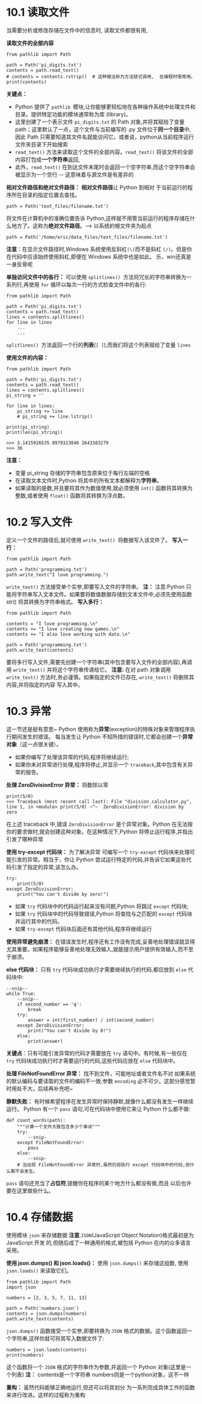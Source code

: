 # 10.1 读取文件
当需要分析或修改存储在文件中的信息时,  读取文件都很有用,

**读取文件的全部内容**
```
from pathlib import Path  

path = Path('pi_digits.txt') 
contents = path.read_text() 
# contents = contents.rstrip()  # 这种做法称为方法链式调用,  在编程时很常用。
print(contents)
```
**关键点：** 
- Python 提供了 `pathlib `模块,让你能够更轻松地在各种操作系统中处理文件和目录。提供特定功能的模块通常称为库  (library)。
- 这里创建了一个表示文件 `pi_digits.txt` 的  Path 对象,并将其赋给了变量 path；这里默认了一点，这个文件与当前编写的 .py 文件位于**同一个目录**中,因此 Path 只需要知道其文件名就能访问它。或者说，python从当前程序运行文件夹目录下开始搜索
- `read_text()` 方法来读取这个文件的全部内容。`read_text()` 将该文件的全部内容打包成**一个字符串**返回,
- 此外，`read_text()` 在到达文件末尾时会返回一个空字符串,而这个空字符串会被显示为一个空行  -- 这意味着与源文件是有差异的

**相对文件路径和绝对文件路径：** 
**相对文件路径**让 Python 到相对  于当前运行的程序所在目录的指定位置去查找。
```
path = Path('text_files/filename.txt')
```
将文件在计算机中的准确位置告诉 Python,这样就不用管当前运行的程序存储在什么地方了。这称为**绝对文件路径**。--> 以系统的根文件夹为起点
```
path = Path('/home/eric/data_files/text_files/filename.txt')
```
**注意**：在显示文件路径时,Windows 系统使用反斜杠`(\)`而不是斜杠  `(/)`。但是你在代码中应该始终使用斜杠,即便在 Windows 系统中也是如此。 乐，win还真是一身反骨呢

**单独访问文件中的各行：**
可以使用 `splitlines() `方法将冗⻓的字符串转换为一系列行,再使用  `for` 循环以每次一行的方式检查文件中的各行:
```
from pathlib import Path  

path = Path('pi_digits.txt') 
contents = path.read_text()  
lines = contents.splitlines() 
for line in lines
	...
	...
```
`splitlines() `方法返回一个行的**列表**(`[ ]`),而我们将这个列表赋给了变量 `lines`

**使用文件的内容：**
```
from pathlib import Path  

path = Path('pi_digits.txt') 
contents = path.read_text()  
lines = contents.splitlines() 
pi_string = '' 

for line in lines: 
	pi_string += line  
	# pi_string += line.lstrip()
	
print(pi_string) 
print(len(pi_string))

>>> 3.1415926535 8979323846 2643383279 
>>> 36
```
**注意：**
- 变量 pi_string 存储的字符串包含原来位于每行左端的空格
- 在读取文本文件时,Python 将其中的所有文本都解释为**字符串**。
- 如果读取的是数,并且要将其作为数值使用,就必须使用 `int()`  函数将其转换为整数,或者使用 `float()` 函数将其转换为浮点数。

# 10.2 写入文件
定义一个文件的路径后,就可使用 `write_text() `将数据写入该文件了。
**写入一行：**
```
from pathlib import Path  

path = Path('programming.txt') 
path.write_text("I love programming.")
```
`write_text()` 方法接受单个实参,即要写入文件的字符串。
**注：** 注意:Python 只能将字符串写入文本文件。如果要将数值数据存储到文本文件中,必须先使用函数 str() 将其转换为字符串格式。
**写入多行：**
```
from pathlib import Path  

contents = "I love programming.\n" 
contents += "I love creating new games.\n" 
contents += "I also love working with data.\n"  

path = Path('programming.txt') 
path.write_text(contents)
```
要将多行写入文件,需要先创建一个字符串(其中包含要写入文件的全部内容),再调用 `write_text()` 并将这个字符串传递给它。
**注意:** 在对 path 对象调用 `write_text()` 方法时,务必谨慎。如果指定的文件已存在, `write_text()` 将删除其内容,并将指定的内容 写入其中。


# 10.3 异常
这一节还是挺有意思~
Python 使用称为**异常**(exception)的特殊对象来管理程序执行期间发生的错误。
每当发生让 Python 不知所措的错误时,它都会创建一个**异常对象**（这一点很关键）。 
- 如果你编写了处理该异常的代码,程序将继续运行;
- 如果你未对异常进行处理,程序将停止,并显示一个 `traceback`,其中包含有关异常的报告。

**处理 ZeroDivisionError 异常：** 将数除以零
```
print(5/0)
>>> Traceback (most recent call last): File "division_calculator.py", line 1, in <module> print(5/0) ~^~  ZeroDivisionError: division by zero
```
在上述 traceback 中,错误 `ZeroDivisionError` 是个异常对象。Python 在无法按你的要求做时,就会创建这种对象。在这种情况下,Python 将停止运行程序,并指出引发了哪种异常

**使用 try-except 代码块：** 为了解决异常
可编写一个 `try-except` 代码块来处理可能引发的异常。相当于，你让 Python 尝试运行特定的代码,并告诉它如果这些代码引发了指定的异常,该怎么办。
```
try:  
	print(5/0)  
except ZeroDivisionError: 
	print("You can't divide by zero!")
```
- 如果 `try`  代码块中的代码运行起来没有问题,Python 将跳过 `except` 代码块;
- 如果  `try` 代码块中的代码导致错误,Python 将查找与之匹配的 `except` 代码块  并运行其中的代码。
- 如果 `try-except` 代码块后面还有其他代码,程序将继续运行

**使用异常避免崩溃：**
在错误发生时,程序还有工作没有完成,妥善地处理错误就显得尤其重要。如果程序能够妥善地处理无效输入,就能提示用户提供有效输入,而不至于崩溃。

**else 代码块：** 只有 `try`  代码块成功执行才需要继续执行的代码,都应放到 `else` 代码块中:
```
--snip--
while True: 
	--snip--
	if second_number == 'q': 
		break 
	try:  
		answer = int(first_number) / int(second_number) 
	except ZeroDivisionError: 
		print("You can't divide by 0!") 
	else:  
		print(answer)
```
**关键点**：只有可能引发异常的代码才需要放在 `try` 语句中。有时候,有一些仅在  `try` 代码块成功执行时才需要运行的代码,这些代码应放在 `else` 代码块中。

**处理 FileNotFoundError 异常：** 找不到文件，可能地址或者文件名不对
如果系统的默认编码与要读取的文件的编码不一致,参数 `encoding` 必不可少。这部分感觉暂时用处不大，后续再补充吧~

**静默失败：**
有时候希望程序在发生异常时保持静默,就像什么都没有发生一样继续运行。
Python 有一个 `pass` 语句,可在代码块中使用它来让 Python 什么都不做:
```
def count_words(path):  
	"""计算一个文件大致包含多少个单词""" 
	try:  
		--snip-
	except FileNotFoundError: 
		pass 
	else:  
		--snip-
	# 当出现 FileNotFoundError 异常时,虽然仍将执行 except 代码块中的代码,但什么都不会发生。
```
`pass` 语句还充当了**占位符**,提醒你在程序的某个地方什么都没有做,而且  以后也许要在这里做些什么。

# 10.4 存储数据
使用模块 `json` 来存储数据
**注意**:`JSON`(JavaScript Object Notation)格式最初是为 JavaScript 开发  的,但随后成了一种通用的格式,被包括 Python 在内的众多语言采用。

**使用 json.dumps() 和 json.loads()：**
使用 `json.dumps()` 来存储这组数, 使用 `json.loads()` 来读取它们。
```
from pathlib import Path 
import json  

numbers = [2, 3, 5, 7, 11, 13]  

path = Path('numbers.json') 
contents = json.dumps(numbers) 
path.write_text(contents)
```
`json.dumps()` 函数接受一个实参,即要转换为 `JSON` 格式的数据。这个函数返回一个字符串,这样你就可将其写入数据文件了:
```
numbers = json.loads(contents)  
print(numbers)
```
这个函数将一个 `JSON` 格式的字符串作为参数,并返回一个 Python 对象(这里是一个列表)
	**注：** contents是一个字符串 numbers则是一个python对象，这不一样

**重构：** 虽然代码能够正确地运行,但还可以将其划分  为一系列完成具体工作的函数来进行改进。这样的过程称为重构